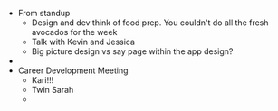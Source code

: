 - From standup
	- Design and dev think of food prep. You couldn't do all the fresh avocados for the week
	- Talk with Kevin and Jessica
	- Big picture design vs say page within the app design?
-
- Career Development Meeting
	- Kari!!!
	- Twin Sarah
	-